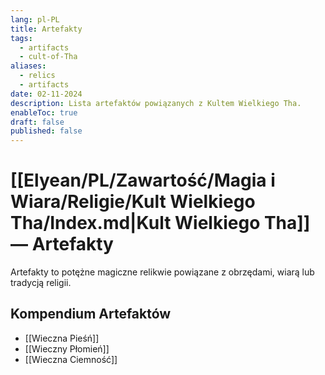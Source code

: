 ```yaml
---
lang: pl-PL
title: Artefakty
tags:
  - artifacts
  - cult-of-Tha
aliases:
  - relics
  - artifacts
date: 02-11-2024
description: Lista artefaktów powiązanych z Kultem Wielkiego Tha.
enableToc: true
draft: false
published: false
---
```


# [[Elyean/PL/Zawartość/Magia i Wiara/Religie/Kult Wielkiego Tha/Index.md|Kult Wielkiego Tha]] — Artefakty

Artefakty to potężne magiczne relikwie powiązane z obrzędami, wiarą lub tradycją religii.
## Kompendium Artefaktów

- [[Wieczna Pieśń]]
- [[Wieczny Płomień]]
- [[Wieczna Ciemność]]